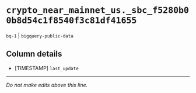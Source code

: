 # `crypto_near_mainnet_us._sbc_f5280b00b8d54c1f8540f3c81df41655`
`bq-1` | `bigquery-public-data`

## Column details
* [TIMESTAMP] `last_update`

-------------------------------------------------------------------------------
*Do not make edits above this line.*

